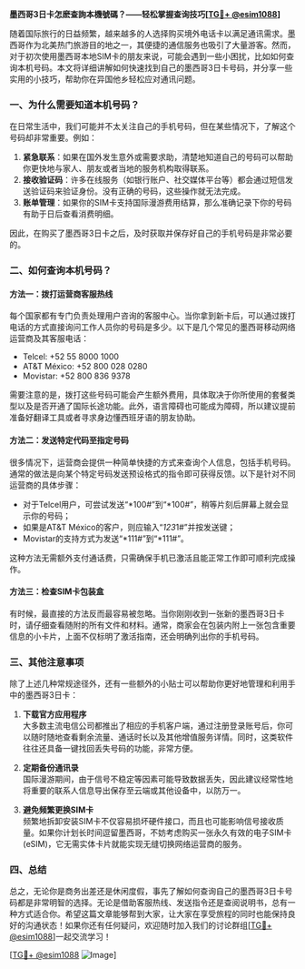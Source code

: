 **墨西哥3日卡怎麽查詢本機號碼？——轻松掌握查询技巧[[TG💪+ @esim1088](https://t.me/s/esim1088)]**

随着国际旅行的日益频繁，越来越多的人选择购买境外电话卡以满足通讯需求。墨西哥作为北美热门旅游目的地之一，其便捷的通信服务也吸引了大量游客。然而，对于初次使用墨西哥本地SIM卡的朋友来说，可能会遇到一些小困扰，比如如何查询本机号码。本文将详细讲解如何快速找到自己的墨西哥3日卡号码，并分享一些实用的小技巧，帮助你在异国他乡轻松应对通讯问题。

### **一、为什么需要知道本机号码？**

在日常生活中，我们可能并不太关注自己的手机号码，但在某些情况下，了解这个号码却非常重要。例如：

1. **紧急联系**：如果在国外发生意外或需要求助，清楚地知道自己的号码可以帮助你更快地与家人、朋友或者当地的服务机构取得联系。
2. **接收验证码**：许多在线服务（如银行账户、社交媒体平台等）都会通过短信发送验证码来验证身份。没有正确的号码，这些操作就无法完成。
3. **账单管理**：如果你的SIM卡支持国际漫游费用结算，那么准确记录下你的号码有助于日后查看消费明细。

因此，在购买了墨西哥3日卡之后，及时获取并保存好自己的手机号码是非常必要的。

### **二、如何查询本机号码？**

#### **方法一：拨打运营商客服热线**
每个国家都有专门负责处理用户咨询的客服中心。当你拿到新卡后，可以通过拨打电话的方式直接询问工作人员你的号码是多少。以下是几个常见的墨西哥移动网络运营商及其客服电话：
- Telcel: +52 55 8000 1000
- AT&T México: +52 800 028 0280
- Movistar: +52 800 836 9378

需要注意的是，拨打这些号码可能会产生额外费用，具体取决于你所使用的套餐类型以及是否开通了国际长途功能。此外，语言障碍也可能成为障碍，所以建议提前准备好翻译工具或者寻求身边懂西班牙语的朋友协助。

#### **方法二：发送特定代码至指定号码**
很多情况下，运营商会提供一种简单快捷的方式来查询个人信息，包括手机号码。通常的做法是向某个特定号码发送预设格式的指令即可获得反馈。以下是针对不同运营商的具体步骤：
- 对于Telcel用户，可尝试发送“*100#”到“*100#”，稍等片刻后屏幕上就会显示你的号码；
- 如果是AT&T México的客户，则应输入“*123*1#”并按发送键；
- Movistar的支持方式为发送“*111#”到“*111#”。

这种方法无需额外支付通话费，只需确保手机已激活且能正常工作即可顺利完成操作。

#### **方法三：检查SIM卡包装盒**
有时候，最直接的方法反而最容易被忽略。当你刚刚收到一张新的墨西哥3日卡时，请仔细查看随附的所有文件和材料。通常，商家会在包装内附上一张包含重要信息的小卡片，上面不仅标明了激活指南，还会明确列出你的手机号码。

### **三、其他注意事项**

除了上述几种常规途径外，还有一些额外的小贴士可以帮助你更好地管理和利用手中的墨西哥3日卡：

1. **下载官方应用程序**  
   大多数主流电信公司都推出了相应的手机客户端，通过注册登录账号后，你可以随时随地查看剩余流量、通话时长以及其他增值服务详情。同时，这类软件往往还具备一键找回丢失号码的功能，非常方便。

2. **定期备份通讯录**  
   国际漫游期间，由于信号不稳定等因素可能导致数据丢失，因此建议经常性地将重要的联系人信息导出保存至云端或其他设备中，以防万一。

3. **避免频繁更换SIM卡**  
   频繁地拆卸安装SIM卡不仅容易损坏硬件接口，而且也可能影响信号接收质量。如果你计划长时间逗留墨西哥，不妨考虑购买一张永久有效的电子SIM卡(eSIM)，它无需实体卡片就能实现无缝切换网络运营商的服务。

### **四、总结**

总之，无论你是商务出差还是休闲度假，事先了解如何查询自己的墨西哥3日卡号码都是非常明智的选择。无论是借助客服热线、发送指令还是查阅说明书，总有一种方式适合你。希望这篇文章能够帮到大家，让大家在享受旅程的同时也能保持良好的沟通状态！如果你还有任何疑问，欢迎随时加入我们的讨论群组[[TG💪+ @esim1088](https://t.me/s/esim1088)]一起交流学习！

[[TG💪+ @esim1088](https://t.me/s/esim1088) ![Image](https://i.postimg.cc/4NQfJmqS/Snipaste-2025-05-13-00-14-12.png)]
